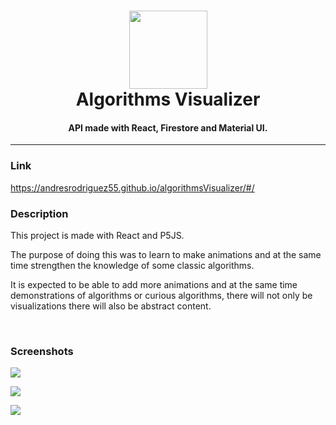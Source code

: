 <h1 align="center">
  <a ><img src="https://drive.google.com/uc?id=1oL_G7mIxoY8je3f1skcU3eja5Qu9sztC" height="125px"></a>
  <br>
  Algorithms Visualizer
  <br>
</h1>

<h4 align="center">API made with React, Firestore and Material UI.</h4>

----
### Link
https://andresrodriguez55.github.io/algorithmsVisualizer/#/

### Description

This project is made with React and P5JS.

The purpose of doing this was to learn to make animations and at the same time strengthen the knowledge of some classic algorithms.

It is expected to be able to add more animations and at the same time demonstrations of algorithms or curious algorithms, there will not only be visualizations there will also be abstract content.

<br/>

### Screenshots

<a><img src="https://drive.google.com/uc?id=1gNSeda9dfZqERnoOjA54nkYXM3X1KqM7" ></a>

<a ><img src="https://drive.google.com/uc?id=1CwU_5VWbcuUyQ4nhFVUX24_AOMmSAAW8" ></a>

<a><img src="https://drive.google.com/uc?id=1pw7z4XSSA1d6Vwzp91YMMTMCkqO-YyOd" ></a>
